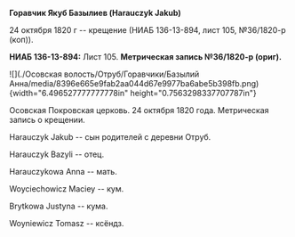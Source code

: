 **Горавчик Якуб Базылиев (Harauczyk Jakub)**

24 октября 1820 г -- крещение (НИАБ 136-13-894, лист 105, №36/1820-р
(коп)).

**НИАБ 136-13-894:** Лист 105. **Метрическая запись №36/1820-р (ориг).**

![](./Осовская волость/Отруб/Горавчики/Базылий Анна/media/8396e665e9fab2aa044d67e9977ba6abe5b398fb.png){width="6.496527777777778in"
height="0.7563298337707787in"}

Осовская Покровская церковь. 24 октября 1820 года. Метрическая запись о
крещении.

Harauczyk Jakub -- сын родителей с деревни Отруб.

Harauczyk Bazyli -- отец.

Harauczykowa Anna -- мать.

Woyciechowicz Maciey -- кум.

Brytkowa Justyna -- кума.

Woyniewicz Tomasz -- ксёндз.
